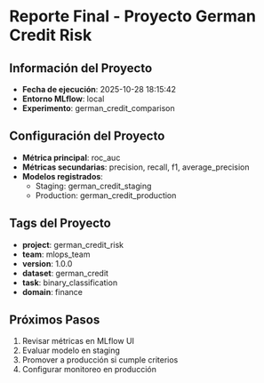 # Reporte Final - Proyecto German Credit Risk

## Información del Proyecto
- **Fecha de ejecución**: 2025-10-28 18:15:42
- **Entorno MLflow**: local
- **Experimento**: german_credit_comparison

## Configuración del Proyecto
- **Métrica principal**: roc_auc
- **Métricas secundarias**: precision, recall, f1, average_precision
- **Modelos registrados**: 
  - Staging: german_credit_staging
  - Production: german_credit_production

## Tags del Proyecto
- **project**: german_credit_risk
- **team**: mlops_team
- **version**: 1.0.0
- **dataset**: german_credit
- **task**: binary_classification
- **domain**: finance

## Próximos Pasos
1. Revisar métricas en MLflow UI
2. Evaluar modelo en staging
3. Promover a producción si cumple criterios
4. Configurar monitoreo en producción
